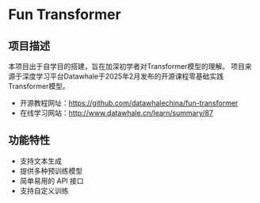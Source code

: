 # Fun Transformer
## 项目描述
本项目出于自学目的搭建，旨在加深初学者对Transformer模型的理解。
项目来源于深度学习平台Datawhale于2025年2月发布的开源课程零基础实践Transformer模型。
- 开源教程网址：https://github.com/datawhalechina/fun-transformer
- 在线学习网站：http://www.datawhale.cn/learn/summary/87



## 功能特性
- 支持文本生成
- 提供多种预训练模型
- 简单易用的 API 接口
- 支持自定义训练

